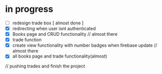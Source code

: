 # in progress

- [ ] redesign trade box [ almost done ]
- [x] redirecting when user isnt authenticated
- [x] Books page and CRUD functionality // almost there
- [x] trade function
- [x] create view functionality with number badges when firebase update // almost there
- [x] all books page and trade functionality(almost)

// pushing trades and finish the project
